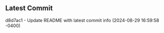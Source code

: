 
## Latest Commit
d8d7ac1 - Update README with latest commit info (2024-08-29 16:59:58 -0400) <Yunxi-Zhou>
